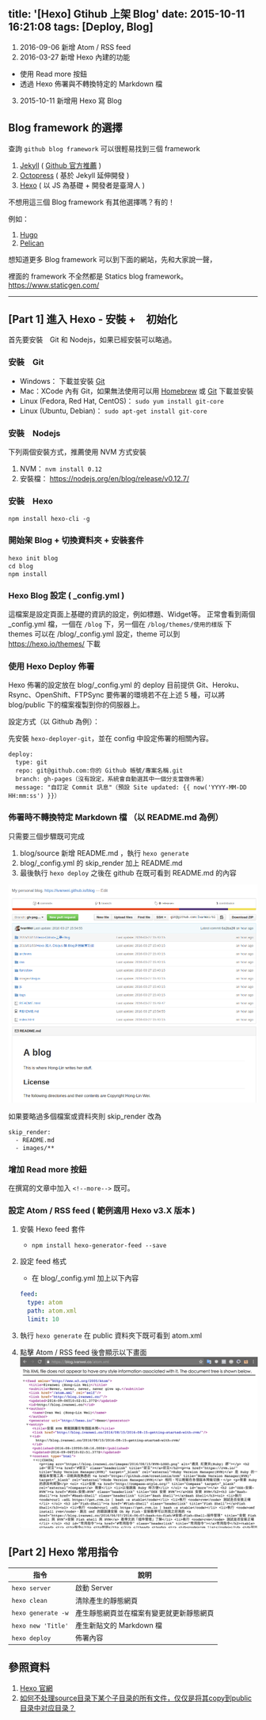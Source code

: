 title: '[Hexo] Gtihub 上架 Blog'
date: 2015-10-11 16:21:08
tags: [Deploy, Blog]
---

1. 2016-09-06 新增 Atom / RSS feed
2. 2016-03-27 新增 Hexo 內建的功能
 - 使用 Read more 按鈕
 - 透過 Hexo 佈署與不轉換特定的 Markdown 檔
3. 2015-10-11 新增用 Hexo 寫 Blog

## Blog framework 的選擇

查詢 `github blog framework` 可以很輕易找到三個 framework
1. [Jekyll](http://jekyllrb.com/ "Jekyll") ( [Github 官方推薦](https://pages.github.com/#next-steps "Github 官方推薦") )
2. [Octopress](http://octopress.org/ "Octopress") ( 基於 Jekyll 延伸開發 )
3. [Hexo](https://hexo.io/ "Hexo") ( 以 JS 為基礎 + 開發者是臺灣人 )

不想用這三個 Blog framework 有其他選擇嗎？有的！

<!--more-->

例如：
1. [Hugo](http://gohugo.io/ "Hugo")
2. [Pelican](http://blog.getpelican.com/ "Pelican")

想知道更多 Blog framework 可以到下面的網站，先和大家說一聲，

裡面的 framework 不全然都是 Statics blog framework。
https://www.staticgen.com/

---

## [Part 1] 進入 Hexo - 安裝 +　初始化

首先要安裝　Git 和 Nodejs，如果已經安裝可以略過。

### 安裝　Git

- Windows： 下載並安裝 [Git](https://git-scm.com/download/win "Git")
- Mac：XCode 內有 Git，如果無法使用可以用 [Homebrew](http://mxcl.github.com/homebrew/ "Homebrew") 或 [Git](http://sourceforge.net/projects/git-osx-installer/files/git-2.5.3-intel-universal-mavericks.dmg/download?use_mirror=autoselect "Git") 下載並安裝
- Linux (Fedora, Red Hat, CentOS)： `sudo yum install git-core`
- Linux (Ubuntu, Debian)： `sudo apt-get install git-core`

### 安裝　Nodejs

下列兩個安裝方式，推薦使用 NVM 方式安裝

1. NVM： `nvm install 0.12`
2. 安裝檔： https://nodejs.org/en/blog/release/v0.12.7/

### 安裝　Hexo

```
npm install hexo-cli -g
```

### 開始架 Blog + 切換資料夾 + 安裝套件

```
hexo init blog
cd blog
npm install
```

### Hexo Blog 設定 ( \_config.yml )

這檔案是設定頁面上基礎的資訊的設定，例如標題、Widget等。
正常會看到兩個 \_config.yml 檔，一個在 `/blog` 下，另一個在 `/blog/themes/使用的樣版` 下
themes 可以在 /blog/\_config.yml 設定，theme 可以到 https://hexo.io/themes/ 下載

### 使用 Hexo Deploy 佈署

Hexo 佈署的設定放在 blog/\_config.yml 的 deploy
目前提供 Git、Heroku、Rsync、OpenShift、FTPSync
要佈署的環境若不在上述 5 種，可以將 blog/public 下的檔案複製到你的伺服器上。

設定方式（以 Github 為例）：

先安裝 `hexo-deployer-git`，並在 config 中設定佈署的相關內容。
```
deploy:
  type: git
  repo: git@github.com:你的 Github 帳號/專案名稱.git
  branch: gh-pages（沒有設定，系統會自動選其中一個分支當做佈署）
  message: "自訂定 Commit 訊息"（預設 Site updated: {{ now('YYYY-MM-DD HH:mm:ss') }}）
```

### 佈署時不轉換特定 Markdown 檔 （以 README.md 為例）

只需要三個步驟既可完成

1. blog/source 新增 README.md ，執行 `hexo generate`
2. blog/\_config.yml 的 skip_render 加上 README.md
3. 最後執行 `hexo deploy` 之後在 github 在既可看到 README.md 的內容

![DEPLOY README](/images/2015/10/11/DEPLOY_README.png)

如果要略過多個檔案或資料夾則 skip_render 改為
```
skip_render:
  - README.md
  - images/**
```

### 增加 Read more 按鈕

在撰寫的文章中加入 `<!--more-->` 既可。

### 設定 Atom / RSS feed ( 範例適用 Hexo v3.X 版本 )

1. 安裝 Hexo feed 套件
    - `npm install hexo-generator-feed --save`
2. 設定 feed 格式
    - 在 blog/\_config.yml 加上以下內容

    ```yml
    feed:
      type: atom
      path: atom.xml
      limit: 10
    ```

3. 執行 `hexo generate` 在 public 資料夾下既可看到 atom.xml
4. 點擊 Atom / RSS feed 後會顯示以下畫面
    ![ATOM FEED](/images/2015/10/11/ATOM_FEED.png)

## [Part 2] Hexo 常用指令

| 指令 | 說明 |
|---|---|
| `hexo server` | 啟動 Server |
| `hexo clean`  | 清除產生的靜態網頁 |
| `hexo generate -w` | 產生靜態網頁並在檔案有變更就更新靜態網頁 |
| `hexo new 'Title'` | 產生新貼文的 Markdown 檔 |
| `hexo deploy` | 佈署內容 |

## 參照資料

1. [Hexo 官網](https://Hexo.io)
2. [如何不处理source目录下某个子目录的所有文件，仅仅是将其copy到public目录中对应目录？](https://github.com/hexojs/hexo/issues/1146#issuecomment-88798481)
